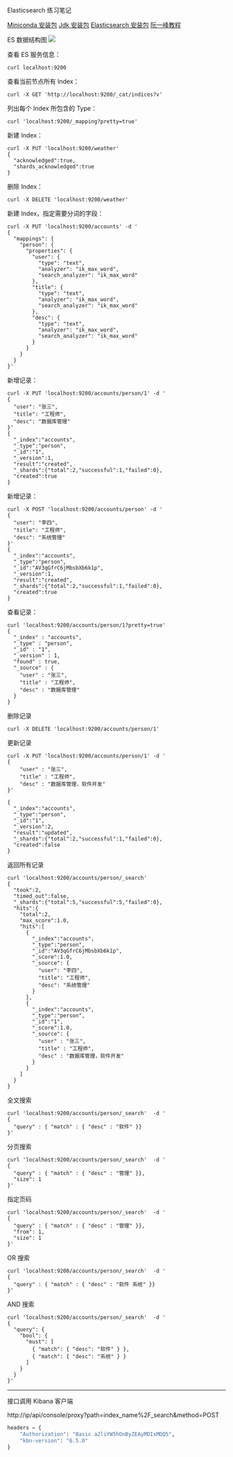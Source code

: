 Elasticsearch 练习笔记

[Miniconda 安装包](https://repo.anaconda.com/miniconda/Miniconda2-latest-Linux-x86_64.sh)
[Jdk 安装包](https://mirrors.huaweicloud.com/java/jdk/8u191-b12/)
[Elasticsearch 安装包](https://artifacts.elastic.co/downloads/elasticsearch/elasticsearch-5.5.1.zip)
[阮一峰教程](https://www.ruanyifeng.com/blog/2017/08/elasticsearch.html)

ES 数据结构图
![](https://p.qlogo.cn/qqmail_head/rwzOcu9uLseNKBm3MFXahbicUMCaTibSiaBsmeWYDLEqTjvDqFZ3HATr8vjN7qgfa29pMycSzgPqYY/0)

查看 ES 服务信息：
```shell
curl localhost:9200
```

查看当前节点所有 Index：
```shell
curl -X GET 'http://localhost:9200/_cat/indices?v'
```

列出每个 Index 所包含的 Type：
```shell
curl 'localhost:9200/_mapping?pretty=true'
```

新建 Index：
```shell
curl -X PUT 'localhost:9200/weather'
{
  "acknowledged":true,
  "shards_acknowledged":true
}
```

删除 Index：
```shell
curl -X DELETE 'localhost:9200/weather'
```

新建 Index，指定需要分词的字段：
```shell
curl -X PUT 'localhost:9200/accounts' -d '
{
  "mappings": {
    "person": {
      "properties": {
        "user": {
          "type": "text",
          "analyzer": "ik_max_word",
          "search_analyzer": "ik_max_word"
        },
        "title": {
          "type": "text",
          "analyzer": "ik_max_word",
          "search_analyzer": "ik_max_word"
        },
        "desc": {
          "type": "text",
          "analyzer": "ik_max_word",
          "search_analyzer": "ik_max_word"
        }
      }
    }
  }
}'
```

新增记录：
```shell
curl -X PUT 'localhost:9200/accounts/person/1' -d '
{
  "user": "张三",
  "title": "工程师",
  "desc": "数据库管理"
}' 
{
  "_index":"accounts",
  "_type":"person",
  "_id":"1",
  "_version":1,
  "result":"created",
  "_shards":{"total":2,"successful":1,"failed":0},
  "created":true
}
```

新增记录：
```shell
curl -X POST 'localhost:9200/accounts/person' -d '
{
  "user": "李四",
  "title": "工程师",
  "desc": "系统管理"
}'
{
  "_index":"accounts",
  "_type":"person",
  "_id":"AV3qGfrC6jMbsbXb6k1p",
  "_version":1,
  "result":"created",
  "_shards":{"total":2,"successful":1,"failed":0},
  "created":true
}
```

查看记录：
```shell
curl 'localhost:9200/accounts/person/1?pretty=true'
{
  "_index" : "accounts",
  "_type" : "person",
  "_id" : "1",
  "_version" : 1,
  "found" : true,
  "_source" : {
    "user" : "张三",
    "title" : "工程师",
    "desc" : "数据库管理"
  }
}
```

删除记录
```shell
curl -X DELETE 'localhost:9200/accounts/person/1'
```

更新记录
```shell
curl -X PUT 'localhost:9200/accounts/person/1' -d '
{
    "user" : "张三",
    "title" : "工程师",
    "desc" : "数据库管理，软件开发"
}' 

{
  "_index":"accounts",
  "_type":"person",
  "_id":"1",
  "_version":2,
  "result":"updated",
  "_shards":{"total":2,"successful":1,"failed":0},
  "created":false
}
```

返回所有记录
```shell
curl 'localhost:9200/accounts/person/_search'
{
  "took":2,
  "timed_out":false,
  "_shards":{"total":5,"successful":5,"failed":0},
  "hits":{
    "total":2,
    "max_score":1.0,
    "hits":[
      {
        "_index":"accounts",
        "_type":"person",
        "_id":"AV3qGfrC6jMbsbXb6k1p",
        "_score":1.0,
        "_source": {
          "user": "李四",
          "title": "工程师",
          "desc": "系统管理"
        }
      },
      {
        "_index":"accounts",
        "_type":"person",
        "_id":"1",
        "_score":1.0,
        "_source": {
          "user" : "张三",
          "title" : "工程师",
          "desc" : "数据库管理，软件开发"
        }
      }
    ]
  }
}
```

全文搜索
```shell
curl 'localhost:9200/accounts/person/_search'  -d '
{
  "query" : { "match" : { "desc" : "软件" }}
}'
```

分页搜索
```shell
curl 'localhost:9200/accounts/person/_search'  -d '
{
  "query" : { "match" : { "desc" : "管理" }},
  "size": 1
}'
```

指定页码
```shell
curl 'localhost:9200/accounts/person/_search'  -d '
{
  "query" : { "match" : { "desc" : "管理" }},
  "from": 1,
  "size": 1
}'
```

OR 搜索
```shell
curl 'localhost:9200/accounts/person/_search'  -d '
{
  "query" : { "match" : { "desc" : "软件 系统" }}
}'
```

AND 搜索
```shell
curl 'localhost:9200/accounts/person/_search'  -d '
{
  "query": {
    "bool": {
      "must": [
        { "match": { "desc": "软件" } },
        { "match": { "desc": "系统" } }
      ]
    }
  }
}'
```   

----

接口调用 Kibana 客户端

http://ip/api/console/proxy?path=index_name%2F_search&method=POST

```python
headers = {
    "Authorization": "Basic a2liYW5hOnByZEAyMDIxMDQ5",
    "kbn-version": "6.5.0"
}
```
